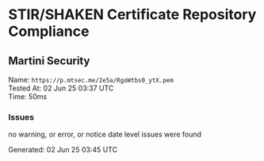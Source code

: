 # STIR/SHAKEN Certificate Repository Compliance

## Martini Security

Name: `https://p.mtsec.me/2e5a/RgoWtbs0_ytX.pem`\
Tested At: 02 Jun 25 03:37 UTC\
Time: 50ms

### Issues

no warning, or error, or notice date level issues were found

Generated: 02 Jun 25 03:45 UTC